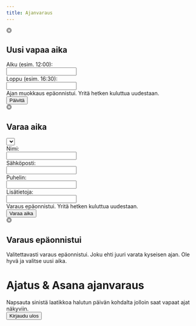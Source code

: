 ```yaml
---
title: Ajanvaraus
---
```


<div class="popup add-time-slot-popup">
  <div class="popup-content">
   <img class="close" src="/img/popup_close.png" />
   <h2>Uusi vapaa aika</h2>
   <div class="contact-info">Alku (esim. 12:00): </div><input type="text" class="start" />
   <div class="contact-info">Loppu (esim. 16:30): </div><input type="text" class="end" />
   <div class="error">Ajan muokkaus epäonnistui. Yritä hetken kuluttua uudestaan.</div>
   <input class="add-time-slot-button" type="button" value="Päivitä" />
  </div>
</div>

<div class="popup add-appointment-popup">
  <div class="popup-content">
   <img class="close" src="/img/popup_close.png" />
   <h2>Varaa aika</h2>
   <div>
   <select class="start"></select>
   </div>
   <div class="contact-info">Nimi: </div><input type="text" class="name" />
   <div class="contact-info">Sähköposti: </div><input type="text" class="email" />
   <div class="contact-info">Puhelin: </div><input type="text" class="phone" />
   <div class="contact-info">Lisätietoja: </div><input type="textarea" class="comment" />
   <div class="error">Varaus epäonnistui. Yritä hetken kuluttua uudestaan.</div>
   <input class="add-appointment-button" type="button" value="Varaa aika" />
  </div>
</div>

<div class="popup appointment-failed-popup">
  <div class="popup-content">
   <img class="close" src="/img/popup_close.png" />
   <h2>Varaus epäonnistui</h2>
   <div>Valitettavasti varaus epäonnistui. Joku ehti juuri varata kyseisen ajan. Ole hyvä ja valitse uusi aika.</div>
  </div>
</div>

Ajatus & Asana ajanvaraus
=========================

<div class="info">
Napsauta sinistä laatikkoa halutun päivän kohdalta jolloin saat vapaat ajat näkyviin.
</div>

<div id='calendar'></div>

<div class="logout">
  <input type="button" class="logout-button" value="Kirjaudu ulos"></input>
</div>

